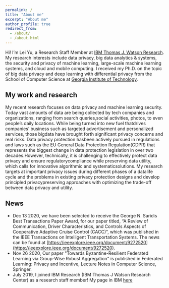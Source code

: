 ```yaml
---
permalink: /
title: "About me"
excerpt: "About me"
author_profile: true
redirect_from: 
  - /about/
  - /about.html
---
```


Hi! I’m Lei Yu, a Research Staff Member at [IBM Thomas J. Watson Research](https://research.ibm.com/labs/watson/). My research interests include data privacy, big data analytics & systems, the security and privacy of machine learning, large-scale machine learning systems, and cloud and mobile computing. I received my Ph.D. on the topic of big data privacy and deep learning with differential privacy from the School of Computer Science at [Georgia Institute of Technology](https://www.gatech.edu/).

## My work and research
My recent research focuses on data privacy and machine learning security. Today vast amounts of data are being collected by tech companies and organizations, ranging from search queries,social activities, photos, to even people’s daily locations. While being turned into new fuel thatdrives companies’ business such as targeted advertisement and personalized services, those bigdata have brought forth significant privacy concerns and real risks. Data privacy protection hasbeen actively pursued in regulations and laws such as the EU General Data Protection Regulation(GDPR) that represents the biggest change in data protection legislation in over two decades.However,  technically,  it is challenging to effectively protect data privacy and ensure regulatorycompliance while preserving data utility, which calls for innovative algorithmic and systematicsolutions. My research targets at important privacy issues during different phases of a datalife cycle and the problems in existing privacy protection designs and develop principled privacypreserving approaches with optimizing the trade-off between data privacy and utility.

## News

* Dec 13 2020, we have been selected to receive the George N. Saridis Best Transactions Paper Award, for our paper titled, “A Review of Communication, Driver Characteristics, and Controls Aspects of Cooperative Adaptive Cruise Control (CACC)”, which was published in the IEEE Transactions on Intelligent Transportation Systems. The news can be found at [https://ieeexplore.ieee.org/document/9272520](https://ieeexplore.ieee.org/document/9272520).
* Nov 26 2020, Our paper "Towards Byzantine-Resilient Federated Learning via Group-Wise Robust Aggregation" is published in Federated Learning: Privacy and Incentive, Lecture Notes in Computer Science, Springer.
* July 2019, I joined IBM Research (IBM Thomas J Watson Research Center) as a research staff member! My page in IBM [here](https://researcher.watson.ibm.com/researcher/view.php?person=ibm-Lei.Yu1)




 

 